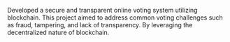 Developed a secure and transparent online voting system utilizing blockchain. This project aimed to address
common voting challenges such as fraud, tampering, and lack of transparency. By leveraging the decentralized
nature of blockchain.
